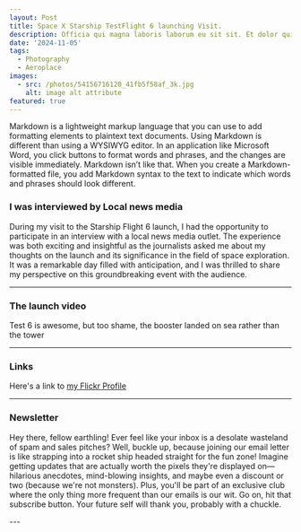 ```yaml
---
layout: Post
title: Space X Starship TestFlight 6 launching Visit.
description: Officia qui magna laboris laborum eu sit sit. Et dolor qui esse commodo ad dolor nostrud.
date: '2024-11-05'
tags:
  - Photography
  - Aeroplace
images:
  - src: /photos/54156716120_41fb5f58af_3k.jpg
    alt: image alt attribute
featured: true
---
```


Markdown is a lightweight markup language that you can use to add formatting elements to plaintext text documents. Using Markdown is different than using a WYSIWYG editor. In an application like Microsoft Word, you click buttons to format words and phrases, and the changes are visible immediately. Markdown isn’t like that. When you create a Markdown-formatted file, you add Markdown syntax to the text to indicate which words and phrases should look different.

### I was interviewed by Local news media

During my visit to the Starship Flight 6 launch, I had the opportunity to participate in an interview with a local news media outlet. The experience was both exciting and insightful as the journalists asked me about my thoughts on the launch and its significance in the field of space exploration. It was a remarkable day filled with anticipation, and I was thrilled to share my perspective on this groundbreaking event with the audience.

<Youtube
id="cwHQkQIk1RM"
title="Interviewed by LocalNews Media"
/>

---

### The launch video

Test 6 is awesome, but too shame, the booster landed on sea rather than the tower

<Youtube
id="VzslUTzT9mA"
title="Interviewed by LocalNews Media"
/>

---

### Links

Here's a link to [my Flickr Profile](https://www.flickr.com/oskarwong/)

---

### Newsletter

Hey there, fellow earthling! Ever feel like your inbox is a desolate wasteland of spam and sales pitches? Well, buckle up, because joining our email letter is like strapping into a rocket ship headed straight for the fun zone! Imagine getting updates that are actually worth the pixels they're displayed on—hilarious anecdotes, mind-blowing insights, and maybe even a discount or two (because we're not monsters). Plus, you'll be part of an exclusive club where the only thing more frequent than our emails is our wit. Go on, hit that subscribe button. Your future self will thank you, probably with a chuckle.


<Newsletter className="bg-omega-800 p-10" />
---